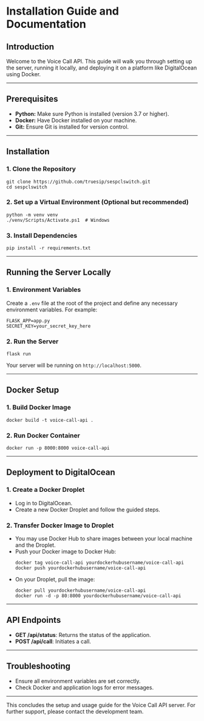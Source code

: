 # Installation Guide and Documentation

## Introduction
Welcome to the Voice Call API. This guide will walk you through setting up the server, running it locally, and deploying it on a platform like DigitalOcean using Docker.

---

## Prerequisites
- **Python:** Make sure Python is installed (version 3.7 or higher).
- **Docker:** Have Docker installed on your machine.
- **Git:** Ensure Git is installed for version control.

---

## Installation

### 1. Clone the Repository
```
git clone https://github.com/truesip/sespclswitch.git
cd sespclswitch
```

### 2. Set up a Virtual Environment (Optional but recommended)
```
python -m venv venv
./venv/Scripts/Activate.ps1  # Windows
```

### 3. Install Dependencies
```
pip install -r requirements.txt
```

---

## Running the Server Locally

### 1. Environment Variables
Create a `.env` file at the root of the project and define any necessary environment variables. For example:
```env
FLASK_APP=app.py
SECRET_KEY=your_secret_key_here
```

### 2. Run the Server
```
flask run
```
Your server will be running on `http://localhost:5000`.

---

## Docker Setup

### 1. Build Docker Image
```
docker build -t voice-call-api .
```

### 2. Run Docker Container
```
docker run -p 8000:8000 voice-call-api
```

---

## Deployment to DigitalOcean

### 1. Create a Docker Droplet
- Log in to DigitalOcean.
- Create a new Docker Droplet and follow the guided steps.

### 2. Transfer Docker Image to Droplet
- You may use Docker Hub to share images between your local machine and the Droplet.
- Push your Docker image to Docker Hub:
  ```
  docker tag voice-call-api yourdockerhubusername/voice-call-api
  docker push yourdockerhubusername/voice-call-api
  ```
- On your Droplet, pull the image:
  ```
  docker pull yourdockerhubusername/voice-call-api
  docker run -d -p 80:8000 yourdockerhubusername/voice-call-api
  ```

---

## API Endpoints
- **GET /api/status**: Returns the status of the application.
- **POST /api/call**: Initiates a call.

---

## Troubleshooting
- Ensure all environment variables are set correctly.
- Check Docker and application logs for error messages.

---

This concludes the setup and usage guide for the Voice Call API server. For further support, please contact the development team.
